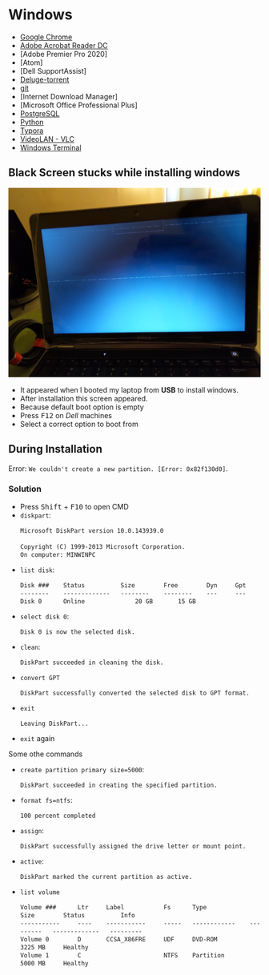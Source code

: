 #   Windows

*   [Google Chrome](https://www.google.com/chrome/?brand=CHBD&gclid=Cj0KCQjw-_j1BRDkARIsAJcfmTEmjwvoL30Ns6wDPgts8vPOe--Kn-LysITHUKQuX4jmdsUe8gokwLwaAuuXEALw_wcB&gclsrc=aw.ds)
*   [Adobe Acrobat Reader DC](https://get.adobe.com/uk/reader/otherversions/)
*   [Adobe Premier Pro 2020]
*   [Atom]
*   [Dell SupportAssist]
*   [Deluge-torrent](https://deluge-torrent.org/)
*   [git](https://git-scm.com/)
*   [Internet Download Manager]
*   [Microsoft Office Professional Plus]
*   [PostgreSQL](https://www.google.com/chrome/?brand=CHBD&gclid=Cj0KCQjw-_j1BRDkARIsAJcfmTEmjwvoL30Ns6wDPgts8vPOe--Kn-LysITHUKQuX4jmdsUe8gokwLwaAuuXEALw_wcB&gclsrc=aw.ds)
*   [Python](https://www.python.org/)
*   [Typora](https://typora.io/)
*   [VideoLAN - VLC](https://www.videolan.org/vlc/index.html)
*   [Windows Terminal](https://www.microsoft.com/en-pk/p/windows-terminal/9n0dx20hk701?activetab=pivot:overviewtab)


##  Black Screen stucks while installing windows
![Black screen Image](not-booting.jpg)
*   It appeared when I booted my laptop from **USB** to install windows.
*   After installation this screen appeared.
*   Because default boot option is empty
*   Press <kbd>F12</kbd> on *Dell* machines
*   Select a correct option to boot from


##  During Installation
Error: `We couldn't create a new partition. [Error: 0x82f130d0]`.

### Solution
*   Press <kbd>Shift</kbd> + <kbd>F10</kbd> to open CMD
*   `diskpart`:
    ```CMD
    Microsoft DiskPart version 10.0.143939.0

    Copyright (C) 1999-2013 Microsoft Corporation.
    On computer: MINWINPC
    ```
*   `list disk`:
    ```CMD
    Disk ###    Status          Size        Free        Dyn     Gpt
    --------    -------------   --------    --------    ---     ---
    Disk 0      Online              20 GB       15 GB
    ```
*   `select disk 0`:
    ```CMD
    Disk 0 is now the selected disk.
    ```
*   `clean`:
    ```CMD
    DiskPart succeeded in cleaning the disk.
    ```
*   `convert GPT`
    ```CMD
    DiskPart successfully converted the selected disk to GPT format.
    ```
*   `exit`
    ```CMD
    Leaving DiskPart...
    ```
*   `exit` again


Some othe commands

*   `create partition primary size=5000`:
    ```CMD
    DiskPart succeeded in creating the specified partition.
    ```
*   `format fs=ntfs`:
    ```CMD
    100 percent completed
    ```
*   `assign`:
    ```CMD
    DiskPart successfully assigned the drive letter or mount point.
    ```
*   `active`:
    ```CMD
    DiskPart marked the current partition as active.
    ```
*   `list volume`
    ```CMD
    Volume ###      Ltr     Label           Fs      Type            Size        Status          Info
    -----------     ----    -----------     -----   ------------    ---------   -------------   ---------
    Volume 0        D       CCSA_X86FRE     UDF     DVD-ROM         3225 MB     Healthy
    Volume 1        C                       NTFS    Partition       5000 MB     Healthy
    ```
